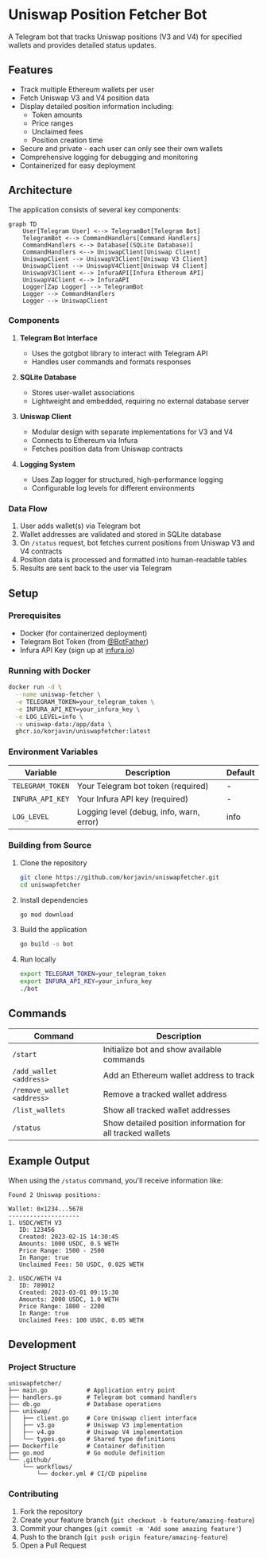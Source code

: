 # Uniswap Position Fetcher Bot

A Telegram bot that tracks Uniswap positions (V3 and V4) for specified wallets and provides detailed status updates.

## Features

- Track multiple Ethereum wallets per user
- Fetch Uniswap V3 and V4 position data
- Display detailed position information including:
  - Token amounts
  - Price ranges
  - Unclaimed fees
  - Position creation time
- Secure and private - each user can only see their own wallets
- Comprehensive logging for debugging and monitoring
- Containerized for easy deployment

## Architecture

The application consists of several key components:

```mermaid
graph TD
    User[Telegram User] <--> TelegramBot[Telegram Bot]
    TelegramBot <--> CommandHandlers[Command Handlers]
    CommandHandlers <--> Database[(SQLite Database)]
    CommandHandlers <--> UniswapClient[Uniswap Client]
    UniswapClient --> UniswapV3Client[Uniswap V3 Client]
    UniswapClient --> UniswapV4Client[Uniswap V4 Client]
    UniswapV3Client <--> InfuraAPI[Infura Ethereum API]
    UniswapV4Client <--> InfuraAPI
    Logger[Zap Logger] --> TelegramBot
    Logger --> CommandHandlers
    Logger --> UniswapClient
```

### Components

1. **Telegram Bot Interface**
   - Uses the gotgbot library to interact with Telegram API
   - Handles user commands and formats responses

2. **SQLite Database**
   - Stores user-wallet associations
   - Lightweight and embedded, requiring no external database server

3. **Uniswap Client**
   - Modular design with separate implementations for V3 and V4
   - Connects to Ethereum via Infura
   - Fetches position data from Uniswap contracts

4. **Logging System**
   - Uses Zap logger for structured, high-performance logging
   - Configurable log levels for different environments

### Data Flow

1. User adds wallet(s) via Telegram bot
2. Wallet addresses are validated and stored in SQLite database
3. On `/status` request, bot fetches current positions from Uniswap V3 and V4 contracts
4. Position data is processed and formatted into human-readable tables
5. Results are sent back to the user via Telegram

## Setup

### Prerequisites

- Docker (for containerized deployment)
- Telegram Bot Token (from [@BotFather](https://t.me/BotFather))
- Infura API Key (sign up at [infura.io](https://infura.io))

### Running with Docker

```bash
docker run -d \
  --name uniswap-fetcher \
  -e TELEGRAM_TOKEN=your_telegram_token \
  -e INFURA_API_KEY=your_infura_key \
  -e LOG_LEVEL=info \
  -v uniswap-data:/app/data \
  ghcr.io/korjavin/uniswapfetcher:latest
```

### Environment Variables

| Variable | Description | Default |
|----------|-------------|---------|
| `TELEGRAM_TOKEN` | Your Telegram bot token (required) | - |
| `INFURA_API_KEY` | Your Infura API key (required) | - |
| `LOG_LEVEL` | Logging level (debug, info, warn, error) | info |

### Building from Source

1. Clone the repository
   ```bash
   git clone https://github.com/korjavin/uniswapfetcher.git
   cd uniswapfetcher
   ```

2. Install dependencies
   ```bash
   go mod download
   ```

3. Build the application
   ```bash
   go build -o bot
   ```

4. Run locally
   ```bash
   export TELEGRAM_TOKEN=your_telegram_token
   export INFURA_API_KEY=your_infura_key
   ./bot
   ```

## Commands

| Command | Description |
|---------|-------------|
| `/start` | Initialize bot and show available commands |
| `/add_wallet <address>` | Add an Ethereum wallet address to track |
| `/remove_wallet <address>` | Remove a tracked wallet address |
| `/list_wallets` | Show all tracked wallet addresses |
| `/status` | Show detailed position information for all tracked wallets |

## Example Output

When using the `/status` command, you'll receive information like:

```
Found 2 Uniswap positions:

Wallet: 0x1234...5678
--------------------
1. USDC/WETH V3
   ID: 123456
   Created: 2023-02-15 14:30:45
   Amounts: 1000 USDC, 0.5 WETH
   Price Range: 1500 - 2500
   In Range: true
   Unclaimed Fees: 50 USDC, 0.025 WETH

2. USDC/WETH V4
   ID: 789012
   Created: 2023-03-01 09:15:30
   Amounts: 2000 USDC, 1.0 WETH
   Price Range: 1800 - 2200
   In Range: true
   Unclaimed Fees: 100 USDC, 0.05 WETH
```

## Development

### Project Structure

```
uniswapfetcher/
├── main.go           # Application entry point
├── handlers.go       # Telegram bot command handlers
├── db.go             # Database operations
├── uniswap/
│   ├── client.go     # Core Uniswap client interface
│   ├── v3.go         # Uniswap V3 implementation
│   ├── v4.go         # Uniswap V4 implementation
│   └── types.go      # Shared type definitions
├── Dockerfile        # Container definition
├── go.mod            # Go module definition
└── .github/
    └── workflows/
        └── docker.yml # CI/CD pipeline
```

### Contributing

1. Fork the repository
2. Create your feature branch (`git checkout -b feature/amazing-feature`)
3. Commit your changes (`git commit -m 'Add some amazing feature'`)
4. Push to the branch (`git push origin feature/amazing-feature`)
5. Open a Pull Request
